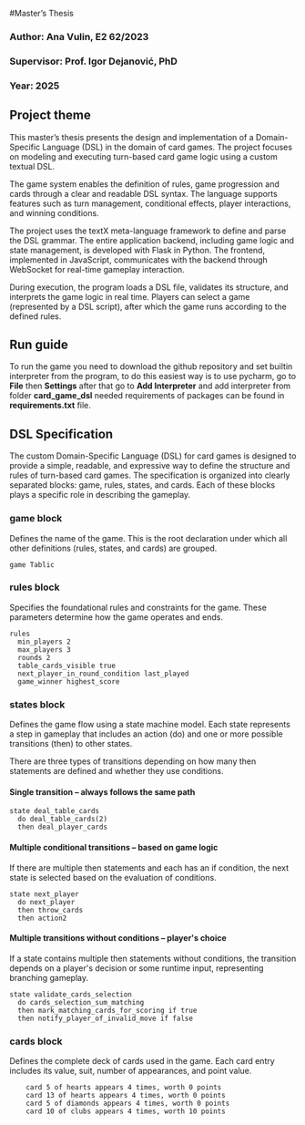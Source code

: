 #Master’s Thesis

### Author: Ana Vulin, E2 62/2023
### Supervisor: Prof. Igor Dejanović, PhD
### Year: 2025

## Project theme

This master’s thesis presents the design and implementation of a Domain-Specific Language (DSL) in the domain of card games. 
The project focuses on modeling and executing turn-based card game logic using a custom textual DSL.

The game system enables the definition of rules, game progression and cards through a clear and readable DSL syntax. 
The language supports features such as turn management, conditional effects, player interactions, and winning conditions.

The project uses the textX meta-language framework to define and parse the DSL grammar.
The entire application backend, including game logic and state management, is developed with Flask in Python.
The frontend, implemented in JavaScript, communicates with the backend through WebSocket for real-time gameplay interaction.

During execution, the program loads a DSL file, validates its structure, and interprets the game logic in real time.
Players can select a game (represented by a DSL script), after which the game runs according to the defined rules.

## Run guide
To run the game you need to download the github repository and set builtin interpreter from the program,
to do this easiest way is to use pycharm, go to **File** then **Settings** after that go to **Add Interpreter** 
and add interpreter from folder **card_game_dsl** needed requirements of packages can be found in **requirements.txt** file.

## DSL Specification
The custom Domain-Specific Language (DSL) for card games is designed to provide a simple, readable, and expressive way to define the structure and rules of turn-based card games. 
The specification is organized into clearly separated blocks: game, rules, states, and cards. Each of these blocks plays a specific role in describing the gameplay.

### game block
Defines the name of the game. This is the root declaration under which all other definitions (rules, states, and cards) are grouped.

```
game Tablic
```

### rules block
Specifies the foundational rules and constraints for the game. These parameters determine how the game operates and ends.

```
rules
  min_players 2
  max_players 3
  rounds 2
  table_cards_visible true
  next_player_in_round_condition last_played
  game_winner highest_score
```

### states block
Defines the game flow using a state machine model. Each state represents a step in gameplay that includes an action (do) and one or more possible transitions (then) to other states.

There are three types of transitions depending on how many then statements are defined and whether they use conditions.

#### Single transition – always follows the same path
```
state deal_table_cards
  do deal_table_cards(2)
  then deal_player_cards
```

####  Multiple conditional transitions – based on game logic
If there are multiple then statements and each has an if condition, the next state is selected based on the evaluation of conditions.
```
state next_player
  do next_player
  then throw_cards
  then action2
```

####  Multiple transitions without conditions – player's choice
If a state contains multiple then statements without conditions, the transition depends on a player's decision or some runtime input, representing branching gameplay.
```
state validate_cards_selection
  do cards_selection_sum_matching
  then mark_matching_cards_for_scoring if true
  then notify_player_of_invalid_move if false
```

### cards block
Defines the complete deck of cards used in the game. Each card entry includes its value, suit, number of appearances, and point value.

```
    card 5 of hearts appears 4 times, worth 0 points
    card 13 of hearts appears 4 times, worth 0 points
    card 5 of diamonds appears 4 times, worth 0 points
    card 10 of clubs appears 4 times, worth 10 points
```

  
